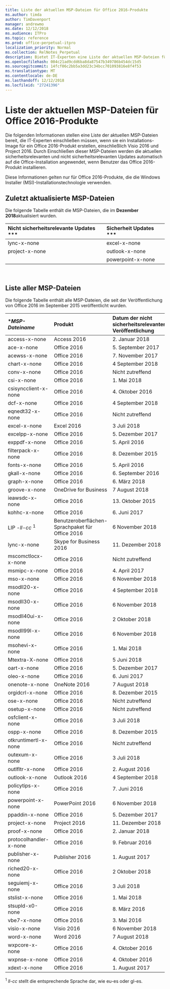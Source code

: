 ```yaml
---
title: Liste der aktuellen MSP-Dateien für Office 2016-Produkte
ms.author: timda
author: TimDavenport
manager: andrewmo
ms.date: 12/12/2018
ms.audience: ITPro
ms.topic: reference
ms.prod: office-perpetual-itpro
localization_priority: Normal
ms.collection: RelNotes_Perpetual
description: Bietet IT-Experten eine Liste der aktuellen MSP-Dateien für unbefristete Office 2016-Versionen, die Windows Installer (MSI) verwenden
ms.openlocfilehash: 004c21ad9cdd6ba8da87547b349786b454dc15d5
ms.sourcegitcommit: 14fcf06c2bb5a3dd23c34bcc701093816e8f4f53
ms.translationtype: MT
ms.contentlocale: de-DE
ms.lasthandoff: 12/12/2018
ms.locfileid: "27241396"
---
```

# <a name="list-of-the-most-current-msp-files-for-office-2016-products"></a>Liste der aktuellen MSP-Dateien für Office 2016-Produkte

Die folgenden Informationen stellen eine Liste der aktuellen MSP-Dateien bereit, die IT-Experten einschließen müssen, wenn sie ein Installations-Image für ein Office 2016-Produkt erstellen, einschließlich Visio 2016 und Project 2016. Durch Einschließen dieser MSP-Dateien werden die aktuellen sicherheitsrelevanten und nicht sicherheitsrelevanten Updates automatisch auf die Office-Installation angewendet, wenn Benutzer das Office 2016-Produkt installieren.
  
Diese Informationen gelten nur für Office 2016-Produkte, die die Windows Installer (MSI)-Installationstechnologie verwenden.
  
## <a name="most-recently-updated-msp-files"></a>Zuletzt aktualisierte MSP-Dateien

Die folgende Tabelle enthält die MSP-Dateien, die im **Dezember 2018**aktualisiert wurden.
  
|Nicht sicherheitsrelevante Updates ***|Sicherheit Updates ***|
|:-----|:-----|
|lync-x-none  <br/> |excel-x-none  <br/> |
|project-x-none  <br/> |outlook-x-none  <br/> |
|  <br/> |powerpoint-x-none  <br/> |

<br/>

## <a name="list-of-all-msp-files"></a>Liste aller MSP-Dateien

Die folgende Tabelle enthält alle MSP-Dateien, die seit der Veröffentlichung von Office 2016 im September 2015 veröffentlicht wurden.
  
|****MSP-Dateiname***|****Produkt****|****Datum der nicht sicherheitsrelevanten Veröffentlichung****|****Nicht sicherheitsrelevanter KB-Artikel****|****Datum der sicherheitsrelevanten Veröffentlichung****|****Sicherheitsrelevanter KB-Artikel****|****Sicherheitsrelevante KB veraltet****|
|:-----|:-----|:-----|:-----|:-----|:-----|:-----|
|access-x-none  <br/> |Access 2016  <br/> |2. Januar 2018  <br/> |[4011221](https://support.microsoft.com/help/4011221) <br/> |10. Juli 2018  <br/> |[4018338](https://support.microsoft.com/en-us/help/4018338) <br/> |[4011665](https://support.microsoft.com/en-us/help/4011665) <br/> |
|ace-x-none  <br/> |Office 2016  <br/> |5. September 2017  <br/> |[3191924](https://support.microsoft.com/help/3191924) <br/> |13. Februar 2018  <br/> |[4011143](https://support.microsoft.com/help/4011143) <br/> |Nicht zutreffend  <br/> |
|acewss-x-none  <br/> |Office 2016  <br/> |7. November 2017  <br/> |[4011259](https://support.microsoft.com/help/4011259) <br/> |Nicht zutreffend  <br/> |Nicht zutreffend  <br/> |Nicht zutreffend  <br/> |
|chart-x-none  <br/> |Office 2016  <br/> |4 September 2018  <br/> |[4092449](https://support.microsoft.com/en-us/help/4092449) <br/> |10. April 2018  <br/> |[4018319](https://support.microsoft.com/en-us/help/4018319) <br/> |[4011095](https://support.microsoft.com/en-us/help/4011095) <br/> |
|conv-x-none  <br/> |Office 2016  <br/> |Nicht zutreffend  <br/> |Nicht zutreffend  <br/> |12. September 2017  <br/> |[3213551](https://support.microsoft.com/help/3213551) <br/> |[3203383](https://support.microsoft.com/help/3203383) <br/> |
|csi-x-none  <br/> |Office 2016  <br/> |1. Mai 2018  <br/> |[4011634](https://support.microsoft.com/en-us/help/4011634) <br/> |Nicht zutreffend  <br/> |Nicht zutreffend  <br/> |Nicht zutreffend  <br/> |
|csisyncclient-x-none  <br/> |Office 2016  <br/> |4. Oktober 2016  <br/> |[3118264](https://support.microsoft.com/help/3118264) <br/> |Nicht zutreffend  <br/> |Nicht zutreffend  <br/> |Nicht zutreffend  <br/> |
|dcf-x-none  <br/> |Office 2016  <br/> |4 September 2018  <br/> |[3114853](https://support.microsoft.com/help/3114853) <br/> |Nicht zutreffend  <br/> |Nicht zutreffend  <br/> |Nicht zutreffend  <br/> |
|eqnedt32-x-none  <br/> |Office 2016  <br/> |Nicht zutreffend  <br/> |Nicht zutreffend  <br/> |9. Januar 2018  <br/> |[4011574](https://support.microsoft.com/help/4011574) <br/> |[4011262](https://support.microsoft.com/help/4011262)  <br/> |
|excel-x-none  <br/> |Excel 2016  <br/> |3 Juli 2018  <br/> |[4022229](https://support.microsoft.com/help/4022229) <br/> |11. Dezember 2018  <br/> |[4461542](https://support.microsoft.com/en-us/help/4461542) <br/> |[4461503](https://support.microsoft.com/en-us/help/4461503) <br/> |
|excelpp-x-none  <br/> |Office 2016  <br/> |5. Dezember 2017  <br/> |[4011218](https://support.microsoft.com/help/4011218) <br/> |Nicht zutreffend  <br/> |Nicht zutreffend  <br/> |Nicht zutreffend  <br/> |
|exppdf-x-none  <br/> |Office 2016  <br/> |5. April 2016  <br/> |[2920720](https://support.microsoft.com/help/2920720) <br/> |Nicht zutreffend  <br/> |Nicht zutreffend  <br/> |Nicht zutreffend  <br/> |
|filterpack-x-none  <br/> |Office 2016  <br/> |8. Dezember 2015  <br/> |[2920684](https://support.microsoft.com/help/2920684) <br/> |Nicht zutreffend  <br/> |Nicht zutreffend  <br/> |Nicht zutreffend  <br/> |
|fonts-x-none  <br/> |Office 2016  <br/> |5. April 2016  <br/> |[3114903](https://support.microsoft.com/help/3114903) <br/> |Nicht zutreffend  <br/> |Nicht zutreffend  <br/> |Nicht zutreffend  <br/> |
|gkall-x-none  <br/> |Office 2016  <br/> |6. September 2016  <br/> |[3115276](https://support.microsoft.com/help/3115276) <br/> |Nicht zutreffend  <br/> |Nicht zutreffend  <br/> |Nicht zutreffend  <br/> |
|graph-x-none  <br/> |Office 2016  <br/> |6. März 2018  <br/> |[4011624](https://support.microsoft.com/en-us/help/4011624) <br/> |13. November 2018  <br/> |[4022232](https://support.microsoft.com/en-us/help/4022232) <br/> |[4022177](https://support.microsoft.com/en-us/help/4022177)  <br/> |
|groove-x-none  <br/> |OneDrive for Business  <br/> |7 August 2018  <br/> |[4022219](https://support.microsoft.com/help/4022219) <br/> |Nicht zutreffend  <br/> |Nicht zutreffend  <br/> |Nicht zutreffend  <br/> |
|ieawsdc-x-none  <br/> |Office 2016  <br/> |13. Oktober 2015  <br/> |[3085538](https://support.microsoft.com/help/3085538) <br/> |Nicht zutreffend  <br/> |Nicht zutreffend  <br/> |Nicht zutreffend  <br/> |
|kohhc-x-none  <br/> |Office 2016  <br/> |6. Juni 2017  <br/> |[3191929](https://support.microsoft.com/help/3191929) <br/> |Nicht zutreffend  <br/> |Nicht zutreffend  <br/> |Nicht zutreffend  <br/> |
|LIP -*ll-cc* <sup>1</sup> <br/> |Benutzeroberflächen-Sprachpaket für Office 2016  <br/> |6 November 2018  <br/> |[4461475](https://support.microsoft.com/en-us/help/4461475) <br/> |Nicht zutreffend  <br/> |Nicht zutreffend  <br/> |Nicht zutreffend  <br/> |
|lync-x-none  <br/> |Skype for Business 2016  <br/> |11. Dezember 2018  <br/> |[4461545](https://support.microsoft.com/en-us/help/4461545) <br/> |13. November 2018  <br/> |[4461473](https://support.microsoft.com/help/4461473) <br/> |[4022221](https://support.microsoft.com/help/4022221)  <br/> |
|mscomctlocx-x-none  <br/> |Office 2016  <br/> |Nicht zutreffend  <br/> |Nicht zutreffend  <br/> |12. Januar 2016  <br/> |[2920727](https://support.microsoft.com/help/2920727) <br/> |Keine  <br/> |
|msmipc-x-none  <br/> |Office 2016  <br/> |4. April 2017  <br/> |[3178666](https://support.microsoft.com/help/3178666) <br/> |Nicht zutreffend  <br/> |Nicht zutreffend  <br/> |Nicht zutreffend  <br/> |
|mso-x-none  <br/> |Office 2016  <br/> |6 November 2018  <br/> |[4461505](https://support.microsoft.com/en-us/help/4461505) <br/> |9. Oktober 2018  <br/> |[4461437](https://support.microsoft.com/en-us/help/4461437) <br/> |[4032233](https://support.microsoft.com/en-us/help/4032233) <br/> |
|msodll20-x-none  <br/> |Office 2016  <br/> |4 September 2018  <br/> |[4011670](https://support.microsoft.com/help/4011670) <br/> |13. Juni 2017  <br/> |[3178667](https://support.microsoft.com/help/3178667) <br/> |Keine  <br/> |
|msodll30-x-none  <br/> |Office 2016  <br/> |6 November 2018  <br/> |[4461438](https://support.microsoft.com/en-us/help/4461438) <br/> |12. September 2017  <br/> |[4011126](https://support.microsoft.com/help/4011126) <br/> |[3213545](https://support.microsoft.com/help/3213545)  <br/> |
|msodll40ui-x-none  <br/> |Office 2016  <br/> |2 Oktober 2018  <br/> |[4461442](https://support.microsoft.com/en-us/help/4461442) <br/> |10. Mai 2016  <br/> |[3115103](https://support.microsoft.com/help/3115103) <br/> |Keine  <br/> |
|msodll99l-x-none  <br/> |Office 2016  <br/> |6 November 2018  <br/> |[4461474](https://support.microsoft.com/en-us/help/4461474) <br/> |9. Januar 2018  <br/> |[4011622](https://support.microsoft.com/help/4011622) <br/> |[4011038](https://support.microsoft.com/help/4011038)  <br/> |
|msohevi-x-none  <br/> |Office 2016  <br/> |1. Mai 2018  <br/> |[4022133](https://support.microsoft.com/en-us/help/4022133) <br/> |Nicht zutreffend  <br/> |Nicht zutreffend  <br/> |Nicht zutreffend  <br/> |
|Mtextra-X-none  <br/> |Office 2016  <br/> |5 Juni 2018  <br/> |[4022193](https://support.microsoft.com/en-us/help/4022193) <br/> |Nicht zutreffend  <br/> |Nicht zutreffend  <br/> |Nicht zutreffend  <br/> |
|oart-x-none  <br/> |Office 2016  <br/> |5. Dezember 2017  <br/> |[4011562](https://support.microsoft.com/help/4011562) <br/> |10. April 2018  <br/> |[4011628](https://support.microsoft.com/en-us/help/4011628) <br/> |[3203474](https://support.microsoft.com/en-us/help/3203474) <br/> |
|oleo-x-none  <br/> |Office 2016  <br/> |6. Juni 2017  <br/> |[3141457](https://support.microsoft.com/help/3141457) <br/> |Nicht zutreffend  <br/> |Nicht zutreffend  <br/> |Nicht zutreffend  <br/> |
|onenote-x-none  <br/> |OneNote 2016  <br/> |7 August 2018  <br/> |[4022216](https://support.microsoft.com/en-us/help/4022216) <br/> |9. August 2016  <br/> |[3115419](https://support.microsoft.com/help/3115419) <br/> |[3114862](https://support.microsoft.com/help/3114862)  <br/> |
|orgidcrl-x-none  <br/> |Office 2016  <br/> |8. Dezember 2015  <br/> |[2920712](https://support.microsoft.com/help/2920712) <br/> |Nicht zutreffend  <br/> |Nicht zutreffend  <br/> |Nicht zutreffend  <br/> |
|ose-x-none  <br/> |Office 2016  <br/> |Nicht zutreffend  <br/> |Nicht zutreffend  <br/> |10. Juli 2018  <br/> |[4022176](https://support.microsoft.com/en-us/help/4022176) <br/> |[4011237](https://support.microsoft.com/en-us/help/4011237) <br/> |
|osetup-x-none  <br/> |Office 2016  <br/> |Nicht zutreffend  <br/> |Nicht zutreffend  <br/> |10. Juli 2018  <br/> |[4022172](https://support.microsoft.com/en-us/help/4022172) <br/> |[4011239](https://support.microsoft.com/en-us/help/4011239) <br/> |
|osfclient-x-none  <br/> |Office 2016  <br/> |3 Juli 2018  <br/> |[4022223](https://support.microsoft.com/en-us/help/4022223) <br/> |Nicht zutreffend  <br/> |Nicht zutreffend  <br/> |Nicht zutreffend  <br/> |
|ospp-x-none  <br/> |Office 2016  <br/> |8. Dezember 2015  <br/> |[2920724](https://support.microsoft.com/help/2920724) <br/> |Nicht zutreffend  <br/> |Nicht zutreffend  <br/> |Nicht zutreffend  <br/> |
|otkruntimertl-x-none  <br/> |Office 2016  <br/> |Nicht zutreffend  <br/> |Nicht zutreffend  <br/> |8. März 2016  <br/> |[3114690](https://support.microsoft.com/help/3114690) <br/> |Keine  <br/> |
|outexum-x-none  <br/> |Office 2016  <br/> |3 Juli 2018  <br/> |[3191864](https://support.microsoft.com/help/3191864) <br/> |Nicht zutreffend  <br/> |Nicht zutreffend  <br/> |Nicht zutreffend  <br/> |
|outlfltr-x-none  <br/> |Office 2016  <br/> |2. August 2016  <br/> |[3115407](https://support.microsoft.com/help/3115407) <br/> |Nicht zutreffend  <br/> |Nicht zutreffend  <br/> |Nicht zutreffend  <br/> |
|outlook-x-none  <br/> |Outlook 2016  <br/> |4 September 2018  <br/> |[4092462](https://support.microsoft.com/en-us/help/4092462) <br/> |11. Dezember 2018  <br/> |[4461544](https://support.microsoft.com/help/4461544) <br/> |[4461506](https://support.microsoft.com/help/4461506) <br/> |
|policytips-x-none  <br/> |Office 2016  <br/> |7. Juni 2016  <br/> |[3115081](https://support.microsoft.com/help/3115081) <br/> |Nicht zutreffend  <br/> |Nicht zutreffend  <br/> |Nicht zutreffend  <br/> |
|powerpoint-x-none  <br/> |PowerPoint 2016  <br/> |6 November 2018  <br/> |[4461502](https://support.microsoft.com/en-us/help/4461502) <br/> |11. Dezember 2018  <br/> |[4461532](https://support.microsoft.com/help/4461532) <br/> |[4461434](https://support.microsoft.com/en-us/help/4461434) <br/> |
|ppaddin-x-none  <br/> |Office 2016  <br/> |5. Dezember 2017  <br/> |[4011225](https://support.microsoft.com/help/4011225) <br/> |Nicht zutreffend  <br/> |Nicht zutreffend  <br/> |Nicht zutreffend  <br/> |
|project-x-none  <br/> |Project 2016  <br/> |11. Dezember 2018  <br/> |[4461540](https://support.microsoft.com/en-us/help/4461540) <br/> |13. November 2018  <br/> |[4461478](https://support.microsoft.com/help/4461478) <br/> |[2920698](https://support.microsoft.com/help/2920698)  <br/> |
|proof-x-none  <br/> |Office 2016  <br/> |2. Januar 2018  <br/> |[3178662](https://support.microsoft.com/help/3178662) <br/> |Nicht zutreffend  <br/> |Nicht zutreffend  <br/> |Nicht zutreffend  <br/> |
|protocolhandler-x-none  <br/> |Office 2016  <br/> |9. Februar 2016  <br/> |[2910954](https://support.microsoft.com/help/2910954) <br/> |Nicht zutreffend  <br/> |Nicht zutreffend  <br/> |Nicht zutreffend  <br/> |
|publisher-x-none  <br/> |Publisher 2016  <br/> |1. August 2017  <br/> |[3178696](https://support.microsoft.com/help/3178696) <br/> |10. November 2015  <br/> |[2920680](https://support.microsoft.com/help/2920680) <br/> |Keine  <br/> |
|riched20-x-none  <br/> |Office 2016  <br/> |2 Oktober 2018  <br/> |[4011669](https://support.microsoft.com/help/4011669) <br/> |Nicht zutreffend  <br/> |Nicht zutreffend  <br/> |Nicht zutreffend  <br/> |
|seguiemj-x-none  <br/> |Office 2016  <br/> |3 Juli 2018  <br/> |[4011035](https://support.microsoft.com/help/4011035) <br/> |Nicht zutreffend  <br/> |Nicht zutreffend  <br/> |Nicht zutreffend  <br/> ||
|stslist-x-none  <br/> |Office 2016  <br/> |1. Mai 2018  <br/> |[3203479](https://support.microsoft.com/en-us/help/3203479) <br/> |Nicht zutreffend  <br/> |Nicht zutreffend  <br/> |Nicht zutreffend  <br/> |
|stsupld-x0-none  <br/> |Office 2016  <br/> |8. März 2016  <br/> |[2920678](https://support.microsoft.com/help/2920678) <br/> |Nicht zutreffend  <br/> |Nicht zutreffend  <br/> |Nicht zutreffend  <br/> |
|vbe7-x-none  <br/> |Office 2016  <br/> |3. Mai 2016  <br/> |[3114369](https://support.microsoft.com/help/3114369) <br/> |8. November 2016  <br/> |[3115135](https://support.microsoft.com/help/3115135) <br/> |Keine  <br/> |
|visio-x-none  <br/> |Visio 2016  <br/> |6 November 2018  <br/> |[4461472](https://support.microsoft.com/en-us/help/4461472) <br/> |14. Juni 2016  <br/> |[3115041](https://support.microsoft.com/help/3115041) <br/> |[3114511](https://support.microsoft.com/help/3114511)  <br/> |
|word-x-none  <br/> |Word 2016  <br/> |7 August 2018  <br/> |[4032258](https://support.microsoft.com/help/4032258) <br/> |13. November 2018  <br/> |[4461504](https://support.microsoft.com/en-us/help/4461504) <br/> |[4461449](https://support.microsoft.com/en-us/help/4461449) <br/> |
|wxpcore-x-none  <br/> |Office 2016  <br/> |4. Oktober 2016  <br/> |[3118263](https://support.microsoft.com/help/3118263) <br/> |Nicht zutreffend  <br/> |Nicht zutreffend  <br/> |Nicht zutreffend  <br/> |
|wxpnse-x-none  <br/> |Office 2016  <br/> |4. Oktober 2016  <br/> |[3118262](https://support.microsoft.com/help/3118262) <br/> |Nicht zutreffend  <br/> |Nicht zutreffend  <br/> |Nicht zutreffend  <br/> |
|xdext-x-none  <br/> |Office 2016  <br/> |1. August 2017  <br/> |[3213650](https://support.microsoft.com/help/3213650) <br/> |Nicht zutreffend  <br/> |Nicht zutreffend  <br/> |Nicht zutreffend  <br/> |
   
<sup>1</sup> *ll-cc* stellt die entsprechende Sprache dar, wie eu-es oder gl-es. 
  
